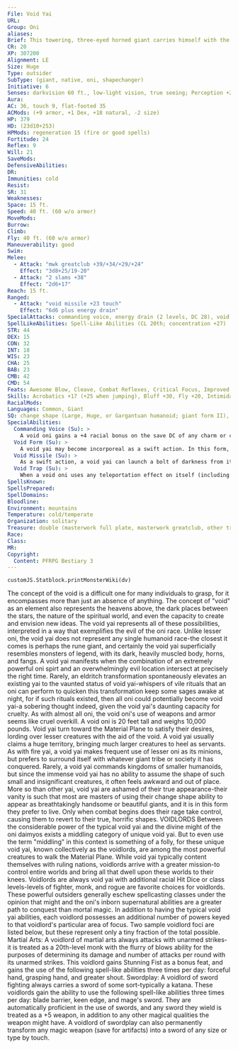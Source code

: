 ```yaml
---
File: Void Yai
URL: 
Group: Oni
aliases: 
Brief: This towering, three-eyed horned giant carries himself with the self-assurance of an undefeated champion of countless wars.
CR: 20
XP: 307200
Alignment: LE
Size: Huge
Type: outsider
SubType: (giant, native, oni, shapechanger)
Initiative: 6
Senses: darkvision 60 ft., low-light vision, true seeing; Perception +29
Aura: 
AC: 36, touch 9, flat-footed 35
ACMods: (+9 armor, +1 Dex, +18 natural, -2 size)
HP: 379
HD: (23d10+253)
HPMods: regeneration 15 (fire or good spells)
Fortitude: 24
Reflex: 9
Will: 21
SaveMods: 
DefensiveAbilities: 
DR: 
Immunities: cold
Resist: 
SR: 31
Weaknesses: 
Space: 15 ft.
Speed: 40 ft. (60 w/o armor)
MoveMods: 
Burrow: 
Climb: 
Fly: 40 ft. (60 w/o armor)
Maneuverability: good
Swim: 
Melee: 
  - Attack: "mwk greatclub +39/+34/+29/+24"
    Effect: "3d8+25/19-20"
  - Attack: "2 slams +38"
    Effect: "2d6+17"
Reach: 15 ft.
Ranged: 
  - Attack: "void missile +23 touch"
    Effect: "6d6 plus energy drain"
SpecialAttacks: commanding voice, energy drain (2 levels, DC 28), void trap
SpellLikeAbilities: Spell-Like Abilities (CL 20th; concentration +27)  Constant-fire shield (chill shield), fly, true seeing  At Will-deeper darkness, gaseous form (self only), greater dispel magic, greater teleport (self plus armor, weapons, and 50 lbs. of objects only), invisibility (self only), minor creation, vision  3/day-cone of cold (DC 22), demand (DC 25), dominate person (DC 22), major creation, mass charm monster (DC 25), polar ray, teleport object (DC 24)  1/day-implosion (DC 26), plane shift (DC 24)
STR: 44
DEX: 15
CON: 32
INT: 18
WIS: 23
CHA: 25
BAB: 23
CMB: 42
CMD: 54
Feats: Awesome Blow, Cleave, Combat Reflexes, Critical Focus, Improved Bull Rush, Improved Critical (greatclub), Improved Initiative, Improved Vital Strike, Iron Will, Power Attack, Staggering Critical, Vital Strike
Skills: Acrobatics +17 (+25 when jumping), Bluff +30, Fly +20, Intimidate +30, Knowledge (arcana) +27, Knowledge (history) +24, Knowledge (nobility) +24, Knowledge (planes) +27, Perception +29, Sense Motive +29, Spellcraft +24, Use Magic Device +30
RacialMods: 
Languages: Common, Giant
SQ: change shape (Large, Huge, or Gargantuan humanoid; giant form II), void form
SpecialAbilities:
  Commanding Voice (Su): >
    A void oni gains a +4 racial bonus on the save DC of any charm or compulsion effects it uses against humanoids.
  Void Form (Su): >
    A void yai may become incorporeal as a swift action. In this form, it appears as a solid black shadow of its true form. It gains the incorporeal subtype and incorporeal defensive ability while in void form. Any gear or armor the yai carries becomes incorporeal as well-it loses its AC bonus from armor and natural armor, but gains a deflection bonus to its AC equal to its Charisma modifier (+7 for most void yai, for an AC of 16). It may still speak while incorporeal and can still use its spell-like and special abilities.
  Void Missile (Su): >
    As a swift action, a void yai can launch a bolt of darkness from its third eye. Damage caused by this missile is negative energy damage. This attack has a range of 180 feet with no range increment.
  Void Trap (Su): >
    When a void oni uses any teleportation effect on itself (including its greater teleport and plane shift spell-like abilities, but not its teleport object spell-like ability), it can choose to arrive at its destination in void form as a free action. When it does so, it leaves behind a temporary lesser sphere of annihilation in a square of its choice that was part of its space before it teleported. This sphere of annihilation cannot be caused to move by other creatures, but the sphere itself moves at a fly speed of 30 feet (perfect) toward the closest Tiny or larger creature on the oni's next turn. If no appropriate creature is within 30 feet, the sphere does not move that round. If the sphere enters a square occupied by a creature (or if a creature touches the sphere), that creature is affected as if by a disintegrate spell (CL 20th, DC 23). Once the sphere damages a creature with this effect, the sphere vanishes-it also vanishes on its own after 24 hours in the unlikely event that it never discharges on a creature. The save DC is Charisma-based.
SpellsKnown: 
SpellsPrepared: 
SpellDomains: 
Bloodline: 
Environment: mountains
Temperature: cold/temperate
Organization: solitary
Treasure: double (masterwork full plate, masterwork greatclub, other treasure)
Race: 
Class: 
MR: 
Copyright:
  Content: PFRPG Bestiary 3
---
```

```dataviewjs
customJS.Statblock.printMonsterWiki(dv)
```
The concept of the void is a difficult one for many individuals to grasp, for it encompasses more than just an absence of anything. The concept of "void" as an element also represents the heavens above, the dark places between the stars, the nature of the spiritual world, and even the capacity to create and envision new ideas. The void yai represents all of these possibilities, interpreted in a way that exemplifies the evil of the oni race.  Unlike lesser oni, the void yai does not represent any single humanoid race-the closest it comes is perhaps the rune giant, and certainly the void yai superficially resembles monsters of legend, with its dark, heavily muscled body, horns, and fangs. A void yai manifests when the combination of an extremely powerful oni spirt and an overwhelmingly evil location intersect at precisely the right time. Rarely, an eldritch transformation spontaneously elevates an existing yai to the vaunted  status of void yai-whispers of vile rituals that an oni can perform to quicken this transformation keep some sages awake at night, for if such rituals existed, then all oni could potentially become void yai-a sobering thought indeed, given the void yai's daunting capacity for cruelty. As with almost all oni, the void oni's use of weapons and armor seems like cruel overkill. A void oni is 20 feet tall and weighs 10,000 pounds.  Void yai turn toward the Material Plane to satisfy their desires, lording over lesser creatures with the aid of the void. A void yai usually claims a huge territory, bringing much larger creatures to heel as servants. As with fire yai, a void yai makes frequent use of lesser oni as its minions, but prefers to surround itself with whatever giant tribe or society it has conquered. Rarely, a void yai commands kingdoms of smaller humanoids, but since the immense void yai has no ability to assume the shape of such small and insignificant creatures, it often feels awkward and out of place. More so than other yai, void yai are ashamed of their true appearance-their vanity is such that most are masters of using their change shape ability to appear as breathtakingly handsome or beautiful giants, and it is in this form they prefer to live. Only when combat begins does their rage take control, causing them to revert to their true, horrific shapes.  VOIDLORDS  Between the considerable power of the typical void yai and the divine might of the oni daimyos exists a middling category of unique void yai. But to even use the term "middling" in this context is something of a folly, for these unique void yai, known collectively as the voidlords, are among the most powerful creatures to walk the Material Plane.  While void yai typically content themselves with ruling nations, voidlords arrive with a greater mission-to control entire worlds and bring all that dwell upon these worlds to their knees. Voidlords are always void yai with additional racial Hit Dice or class levels-levels of fighter, monk, and rogue are favorite choices for voidlords. These powerful outsiders generally eschew spellcasting  classes under the opinion that might and the oni's inborn supernatural abilities are a greater path to conquest than mortal magic. In addition to having the typical void yai abilities, each voidlord possesses an additional number of powers keyed to that voidlord's particular area of focus. Two sample voidlord foci are listed below, but these represent only a tiny fraction of the total possible.  Martial Arts: A voidlord of martial arts always attacks with unarmed strikes-it is treated as a 20th-level monk with the flurry of blows ability for the purposes of determining its damage and number of attacks per round with its unarmed strikes. This voidlord gains Stunning Fist as a bonus feat, and gains the use of the following spell-like abilities three times per day: forceful hand, grasping hand, and greater shout.  Swordplay: A voidlord of sword fighting always carries a sword of some sort-typically a katana. These voidlords gain the ability to use the following spell-like abilities three times per day: blade barrier, keen edge, and mage's sword. They are automatically proficient in the use of swords, and any sword they wield is treated as a +5 weapon, in addition to any other magical qualities the weapon might have. A voidlord of swordplay can also permanently transform any magic weapon (save for artifacts) into a sword of any size or type by touch.
